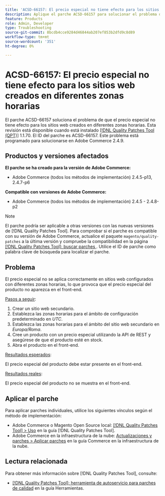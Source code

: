 ```yaml
---
title: 'ACSD-66157: El precio especial no tiene efecto para los sitios web creados en diferentes zonas horarias'
description: Aplique el parche ACSD-66157 para solucionar el problema de Adobe Commerce en el que el precio especial no tiene efecto para los sitios web creados en diferentes zonas horarias.
feature: Products
role: Admin, Developer
type: Troubleshooting
source-git-commit: 8bcdb4cce9284d46844ab207ef853b2dfd9c8d89
workflow-type: tm+mt
source-wordcount: '351'
ht-degree: 0%

---
```



# ACSD-66157: El precio especial no tiene efecto para los sitios web creados en diferentes zonas horarias

El parche ACSD-66157 soluciona el problema de que el precio especial no tiene efecto para los sitios web creados en diferentes zonas horarias. Esta revisión está disponible cuando está instalado [[!DNL Quality Patches Tool (QPT)]](/help/tools/quality-patches-tool/quality-patches-tool-to-self-serve-quality-patches.md) 1.1.70. El ID del parche es ACSD-66157. Este problema está programado para solucionarse en Adobe Commerce 2.4.9.

## Productos y versiones afectados

**El parche se ha creado para la versión de Adobe Commerce:**

* Adobe Commerce (todos los métodos de implementación) 2.4.5-p13, 2.4.7-p6

**Compatible con versiones de Adobe Commerce:**

* Adobe Commerce (todos los métodos de implementación) 2.4.5 - 2.4.8-p2

>[!NOTE]
>
>El parche podría ser aplicable a otras versiones con las nuevas versiones de [!DNL Quality Patches Tool]. Para comprobar si el parche es compatible con su versión de Adobe Commerce, actualice el paquete `magento/quality-patches` a la última versión y compruebe la compatibilidad en la página [[!DNL Quality Patches Tool]: buscar parches &#x200B;](https://experienceleague.adobe.com/tools/commerce-quality-patches/index.html). Utilice el ID de parche como palabra clave de búsqueda para localizar el parche.

## Problema

El precio especial no se aplica correctamente en sitios web configurados con diferentes zonas horarias, lo que provoca que el precio especial del producto no aparezca en el front-end.

<u>Pasos a seguir</u>:

1. Crear un sitio web secundario.
1. Establezca las zonas horarias para el ámbito de configuración predeterminado en *UTC*.
1. Establezca las zonas horarias para el ámbito del sitio web secundario en *Europa/Roma*.
1. Cree un producto con un precio especial utilizando la API de REST y asegúrese de que el producto esté en stock.
1. Abra el producto en el front-end.

<u>Resultados esperados</u>:

El precio especial del producto debe estar presente en el front-end.

<u>Resultados reales</u>:

El precio especial del producto no se muestra en el front-end.

## Aplicar el parche

Para aplicar parches individuales, utilice los siguientes vínculos según el método de implementación:

* Adobe Commerce o Magento Open Source local: [[!DNL Quality Patches Tool] > Uso](/help/tools/quality-patches-tool/usage.md) en la guía [!DNL Quality Patches Tool].
* Adobe Commerce en la infraestructura de la nube: [Actualizaciones y parches > Aplicar parches](https://experienceleague.adobe.com/docs/commerce-cloud-service/user-guide/develop/upgrade/apply-patches.html) en la guía Commerce en la infraestructura de la nube.

## Lectura relacionada

Para obtener más información sobre [!DNL Quality Patches Tool], consulte:

* [[!DNL Quality Patches Tool]: herramienta de autoservicio para parches de calidad](/help/tools/quality-patches-tool/quality-patches-tool-to-self-serve-quality-patches.md) en la guía Herramientas.
